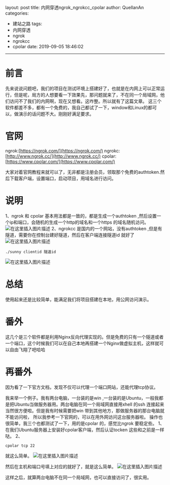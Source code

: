 ﻿layout: post
title: 内网穿透ngrok_ngrokcc_cpolar
author: QuellanAn
categories: 
  - 建站之路
tags:
  - 内网穿透
  - ngrok
  - ngrokcc
  - cpolar
date: 2019-09-05 18:46:02
---

# 前言
先来说说问题吧，我们的项目在测试环境上搭建好了，也就是在内网上可以正常运行，但是呢，局方的人想要看一下效果先，那问题就来了，不在同一个局域网，他们访问不了我们的内网啊，现在又想看。这咋整。所以就有了这篇文章。
这三个软件都差不多，都有一个免费的，我自己都试了一下，window和Linux的都可以，做演示的话问题不大。刚刚好满足要求。
# 官网
ngrok:[https://ngrok.com/](https://ngrok.com/)
ngrokc:[http://www.ngrok.cc/](http://www.ngrok.cc/)
cpolar:[https://www.cpolar.com/](https://www.cpolar.com/)

大家对着官网教程来就可以了，无非都是注册会员，领取那个免费的authtoken.然后下载客户端，设置端口，启动项目，用域名进行访问。

# 说明
1、ngrok 和 cpolar 基本用法都是一致的，都是生成一个authtoken ,然后设置一个ip和端口，会随机的生成一个http的域名和一个https 的域名随机访问。
![在这里插入图片描述](https://img-blog.csdnimg.cn/20190905185742950.png?x-oss-process=image/watermark,type_ZmFuZ3poZW5naGVpdGk,shadow_10,text_aHR0cHM6Ly9ibG9nLmNzZG4ubmV0L3FxXzI3NzkwMDEx,size_16,color_FFFFFF,t_70)
2、ngrokcc 是国内的一个网站，没有authtoken ,但是有隧道，需要你在控制台建好隧道，然后在客户端连接隧道id 就好了
![在这里插入图片描述](https://img-blog.csdnimg.cn/20190905190106504.png?x-oss-process=image/watermark,type_ZmFuZ3poZW5naGVpdGk,shadow_10,text_aHR0cHM6Ly9ibG9nLmNzZG4ubmV0L3FxXzI3NzkwMDEx,size_16,color_FFFFFF,t_70)

```
./sunny clientid 隧道id
```
![在这里插入图片描述](https://img-blog.csdnimg.cn/20190905190543757.png?x-oss-process=image/watermark,type_ZmFuZ3poZW5naGVpdGk,shadow_10,text_aHR0cHM6Ly9ibG9nLmNzZG4ubmV0L3FxXzI3NzkwMDEx,size_16,color_FFFFFF,t_70)

# 总结
使用起来还是比较简单，能满足我们将项目搭建在本地，用公网访问演示。

# 番外
这几个是三个软件都是利用Nginx反向代理实现的。但是免费的只有一个隧道或者一个端口，这个时候我们可以在自己本地再搭建一个Nginx做虚拟主机，这样就可以自由飞翔了吧哈哈

# 再番外
因为看了一下官方文档，发现不仅可以代理一个端口网站，还能代理tcp协议。

我来举一个例子。我有两台电脑，一台装的是win ,一台装的是Ubuntu，一般我都是把Ubuntu当做服务器用。两台电脑在同一个局域网直接用xhell 的ssh 连接起来当然很方便啦。但是我有时候需要把win 带到其他地方，那做服务器的那台电脑就不能访问啦，
所以我参考一下官网的，可以在用外网访问这台服务器啦。
操作也很简单，我三个也都测试了一下，用的是cpolar 的，感觉比ngrok 要稳定些。
1、在我们Ubuntu服务器上安装好cpolar客户端，然后认证tocken 这些和之前是一样哒。
2、

```
cpolar tcp 22
```
就这么简单。
![在这里插入图片描述](https://img-blog.csdnimg.cn/20190906141633105.png)

然后在主机和端口号填上对应的就好了，就是这么简单。
![在这里插入图片描述](https://img-blog.csdnimg.cn/20190906141742822.png?x-oss-process=image/watermark,type_ZmFuZ3poZW5naGVpdGk,shadow_10,text_aHR0cHM6Ly9ibG9nLmNzZG4ubmV0L3FxXzI3NzkwMDEx,size_16,color_FFFFFF,t_70)

这样之后，就算两台电脑不在同一个局域网，也可以直接访问了，很实用。
